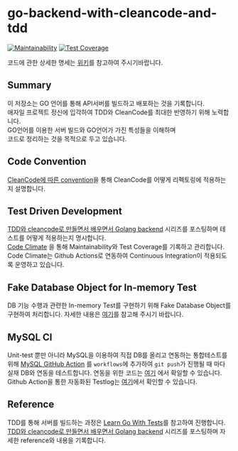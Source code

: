 # go-backend-with-cleancode-and-tdd
[![Maintainability](https://api.codeclimate.com/v1/badges/26b230fc84f3d4f9dac0/maintainability)](https://codeclimate.com/github/hyun06000/go-backend-with-cleancode-and-tdd/maintainability)
[![Test Coverage](https://api.codeclimate.com/v1/badges/26b230fc84f3d4f9dac0/test_coverage)](https://codeclimate.com/github/hyun06000/go-backend-with-cleancode-and-tdd/test_coverage)  
  
코드에 관한 상세한 명세는 [위키](https://github.com/hyun06000/go-backend-with-cleancode-and-tdd/wiki)를 참고하여 주시기바랍니다.


## Summary
이 저장소는 GO 언어를 통해 API서버를 빌드하고 배포하는 것을 기록합니다.  
애자일 프로젝트 정신에 입각하여 TDD와 CleanCode를 최대한 반영하기 위해 노력합니다.  
GO언어를 이용한 서버 빌드와 GO언어가 가진 특성들을 이해하며  
코드로 정리하는 것을 목적으로 두고 있습니다.  

## Code Convention
[CleanCode에 따른 convention](https://github.com/hyun06000/go-backend-with-cleancode-and-tdd/wiki/CleanCode%EC%97%90-%EB%94%B0%EB%A5%B8-convention)을 통해 CleanCode를 어떻게 리펙토링에 적용하는지 설명합니다.  
  
## Test Driven Development  
[TDD와 cleancode로 만들면서 배우면서 Golang backend](https://davi06000.tistory.com/137?category=925226) 시리즈를 포스팅하며 테스트를 어떻게 적용하는지 명시합니다.  
[Code Climate](https://codeclimate.com/github/hyun06000/go-backend-with-cleancode-and-tdd) 을 통해 Maintainability와 Test Coverage를 기록하고 관리합니다.
Code Climate는 Github Actions로 연동하여 Continuous Integration이 적용되도록 운영하고 있습니다.  
  
## Fake Database Object for In-memory Test  
DB 기능 수행과 관련한 In-memory Test를 구현하기 위해 Fake Database Object를 구현하여 처리합니다. 자세한 내용은 [여기](https://github.com/hyun06000/go-backend-with-cleancode-and-tdd/wiki/%5B-Docs-%5D-FakeDB-module)를 참고해 주시기 바랍니다.  

## MySQL CI  
Unit-test 뿐만 아니라 MySQL을 이용하여 직접 DB를 올리고 연동하는 통합테스트를 위해 [MySQL GitHub Action](https://github.com/marketplace/actions/setup-mysql#:~:text=MySQL%20v1%20release-,MySQL%20GitHub%20Action,MySQL%2C%20see%20The%20Default%20MySQL.) 를 `workflows`에 추가하여 `git push`가 진행될 때 마다 실재 DB와 연동을 테스트합니다. 연동을 위한 코드는 [여기](https://github.com/hyun06000/go-backend-with-cleancode-and-tdd/tree/main/mysqlModule) 에서 확일할 수 있습니다. Github Action을 통한 자동화된 Testlog는 [여기](https://github.com/hyun06000/go-backend-with-cleancode-and-tdd/actions)에서 확인할 수 있습니다.  


## Reference
TDD를 통해 서버를 빌드하는 과정은 [Learn Go With Tests](https://quii.gitbook.io/learn-go-with-tests/)를 참고하여 진행합니다.  
[TDD와 cleancode로 만들면서 배우면서 Golang backend](https://davi06000.tistory.com/137?category=925226) 시리즈를 포스팅하며 자세한 reference와 내용을 기록합니다.
  
